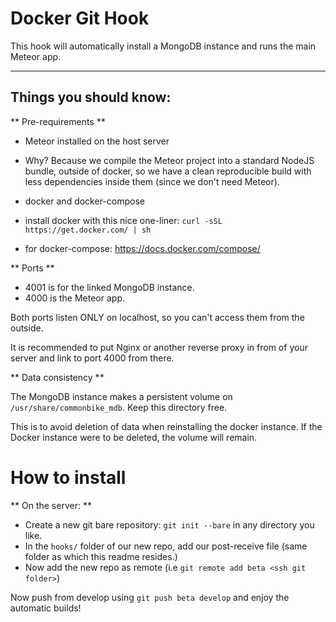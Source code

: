 # Docker Git Hook

This hook will automatically install a MongoDB instance and runs the main Meteor app.

---

## Things you should know:

** Pre-requirements **

 - Meteor installed on the host server
  - Why? Because we compile the Meteor project into a standard NodeJS bundle, outside of docker, so we have a clean reproducible build with less dependencies inside them (since we don't need Meteor).

 - docker and docker-compose
  - install docker with this nice one-liner: `curl -sSL https://get.docker.com/ | sh`
  - for docker-compose: https://docs.docker.com/compose/

** Ports **

 - 4001 is for the linked MongoDB instance.
 - 4000 is the Meteor app.

 Both ports listen ONLY on localhost, so you can't access them from the outside.

 It is recommended to put Nginx or another reverse proxy in from of your server and link to port 4000 from there.

** Data consistency **

The MongoDB instance makes a persistent volume on `/usr/share/commonbike_mdb`. Keep this directory free.

This is to avoid deletion of data when reinstalling the docker instance.
If the Docker instance were to be deleted, the volume will remain.

# How to install

** On the server: **

- Create a new git bare repository: `git init --bare` in any directory you like.
- In the `hooks/` folder of our new repo, add our post-receive file (same folder as which this readme resides.)
- Now add the new repo as remote (i.e `git remote add beta <ssh git folder>`)

Now push from develop using `git push beta develop` and enjoy the automatic builds!
